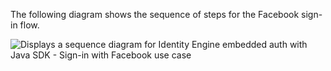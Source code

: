 The following diagram shows the sequence of steps for the Facebook sign-in flow.

<div class="three-quarter">

![Displays a sequence diagram for Identity Engine embedded auth with Java SDK - Sign-in with Facebook use case](/img/oie-embedded-sdk/oie-embedded-sdk-use-case-social-sign-in-java.png)

</div>
